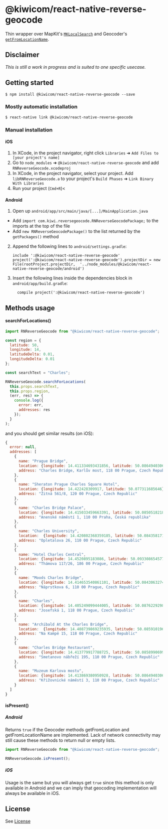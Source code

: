 # @kiwicom/react-native-reverse-geocode

Thin wrapper over MapKit's [`MKLocalSearch`](https://developer.apple.com/documentation/mapkit/mklocalsearch) and Geocoder's [`getFromLocationName`](<https://developer.android.com/reference/android/location/Geocoder.html#getFromLocationName(java.lang.String,%20int,%20double,%20double,%20double,%20double)>).

## Disclaimer

_This is still a work in progress and is suited to one specific usecase._

## Getting started

`$ npm install @kiwicom/react-native-reverse-geocode --save`

### Mostly automatic installation

`$ react-native link @kiwicom/react-native-reverse-geocode`

### Manual installation

#### iOS

1. In XCode, in the project navigator, right click `Libraries` ➜ `Add Files to [your project's name]`
2. Go to `node_modules` ➜ `@kiwicom/react-native-reverse-geocode` and add `RNReverseGeocode.xcodeproj`
3. In XCode, in the project navigator, select your project. Add `libRNReverseGeocode.a` to your project's `Build Phases` ➜ `Link Binary With Libraries`
4. Run your project (`Cmd+R`)<

#### Android

1. Open up `android/app/src/main/java/[...]/MainApplication.java`

- Add `import com.kiwi.reversegeocode.RNReverseGeocodePackage;` to the imports at the top of the file
- Add `new RNReverseGeocodePackage()` to the list returned by the `getPackages()` method

2. Append the following lines to `android/settings.gradle`:
   ```
   include ':@kiwicom/react-native-reverse-geocode'
   project(':@kiwicom/react-native-reverse-geocode').projectDir = new File(rootProject.projectDir, 	'../node_modules/@kiwicom/react-native-reverse-geocode/android')
   ```
3. Insert the following lines inside the dependencies block in `android/app/build.gradle`:
   ```
     compile project(':@kiwicom/react-native-reverse-geocode')
   ```

## Methods usage

#### searchForLocations()

```javascript
import RNReverseGeocode from "@kiwicom/react-native-reverse-geocode";

const region = {
  latitude: 50,
  longitude: 14,
  latitudeDelta: 0.01,
  longitudeDelta: 0.01
};

const searchText = "Charles";

RNReverseGeocode.searchForLocations(
  this.props.searchText,
  this.props.region,
  (err, res) => {
    console.log({
      error: err,
      addresses: res
    });
  }
);
```

and you should get similar results (on iOS):

```javascript
{
  error: null,
  addresses: [
    {
      name: "Prague Bridge",
      location: {longitude: 14.411334693431856, latitude: 50.08649403063166},
      address: "Charles Bridge, Karlův most, 118 00 Prague, Czech Republic"
    },
    {
      name: "Sheraton Prague Charles Square Hotel",
      location: {longitude: 14.422428309917, latitude: 50.077311685646},
      address: "Žitná 561/8, 120 00 Prague, Czech Republic"
    },
    {
      name: "Charles Bridge Palace",
      location: {longitude: 14.415033459663391, latitude: 50.08505182184114},
      address: "Anenské náměstí 1, 110 00 Praha, Česká republika"
    },
    {
      name: "Charles University",
      location:  {longitude: 14.420802368359185, latitude: 50.0843581717817},
      address: "Opletalova 26, 110 00 Prague, Czech Republic"
    },
    {
      name: "Hotel Charles Central",
      location: {longitude: 14.4520895183086, latitude: 50.0933086545776},
      address: "Thámova 117/26, 186 00 Prague, Czech Republic"
    },
    {
      name: "Moods Charles Bridge",
      location: {longitude: 14.414653540861101, latitude: 50.084306327469044},
      address: "Náprstkova 6, 110 00 Prague, Czech Republic"
    },
    {
      name: "Charles",
      location: {longitude: 14.405249099444005, latitude: 50.08762292985475},
      address: "Josefská 1, 118 00 Prague, Czech Republic"
    },
    {
      name: "Archibald At the Charles Bridge",
      location:  {longitude: 14.408739869235935, latitude: 50.085910196031264},
      address: "Na Kampě 15, 118 00 Prague, Czech Republic"
    },
    {
      name: "Charles Bridge Restaurant",
      location: {longitude: 14.413779917788725, latitude: 50.08589906996886},
      address: "Smetanovo nábřeží 195, 110 00 Prague, Czech Republic"
    },
    {
      name: "Muzeum Karlova mostu",
      location: {longitude: 14.413869380950928, latitude: 50.08649403063166},
      address: "Křižovnické náměstí 3, 110 00 Prague, Czech Republic"
    }
  ]
}
```

#### isPresent()
##### Android

Returns `true` if the Geocoder methods getFromLocation and getFromLocationName are implemented. Lack of network connectivity may still cause these methods to return null or empty lists.

```javascript
import RNReverseGeocode from "@kiwicom/react-native-reverse-geocode";

RNReverseGeocode.isPresent();
```

##### iOS

Usage is the same but you will always get `true` since this method is only available in Android and we can imply that geocoding implementation will always be available in iOS.

## License

See [License](https://raw.githubusercontent.com/kiwicom/react-native-reverse-geocode/master/LICENSE)

